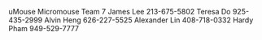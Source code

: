 uMouse
Micromouse Team 7
James Lee 213-675-5802
Teresa Do 925-435-2999
Alvin Heng 626-227-5525
Alexander Lin 408-718-0332
Hardy Pham 949-529-7777
